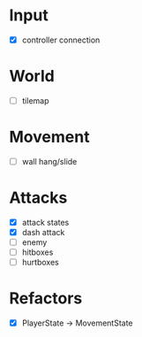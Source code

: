 # Input
- [x] controller connection

# World
- [ ] tilemap

# Movement
- [ ] wall hang/slide

# Attacks
- [x] attack states
- [x] dash attack
- [ ] enemy
- [ ] hitboxes
- [ ] hurtboxes

# Refactors
- [x] PlayerState -> MovementState

